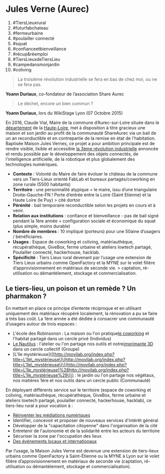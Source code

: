 # Jules Verne \(Aurec\)

1. \#TiersLieuxrural
2. \#futurfabchateau
3. \#fermeurbaine
4. \#poulailler connecté
5. \#squat
6. \#confianceetbienveillance
7. \#récup&réemploi
8. \#TiersLieuxdeTiersLieu
9. \#campedansmonjardin
10. \#coliving

> La troisième révolution industrielle se fera en bas de chez moi, ou ne se fera pas.

**Yoann Duriaux**, co-fondateur de l’association Share Aurec

> Le déchet, encore un bien commun ?

**Yoann Duriaux**, lors du WikiStage Lyon \(07 Octobre 2015\)

En 2016, Claude Vial, Maire de la commune d’Aurec-sur-Loire située dans le [département](https://fr.wikipedia.org/wiki/Département_français) de la [Haute-Loire](https://fr.wikipedia.org/wiki/Haute-Loire), met à disposition à titre gracieux une maison et son jardin au profit de la communauté ShareAurec via un bail de un an reconductible et en contrepartie de la remise en état de l'habitation. Baptisée Maison Jules Vernes, ce projet a pour ambition principale est de rendre visible, lisible et accessible [la 3ème révolution industrielle](https://fr.wikipedia.org/wiki/Troisième_révolution_industrielle) annoncée et rendu possible par le développement des objets connectés, de l'intelligence artificielle, de la robotique et plus globalement des technologies numériques.

* **Contexte** : Volonté du Maire de faire évoluer le château de la commune vers un Tiers-Lieux orienté FabLab et bureaux partagés/coworking en zone rurale \(5500 habitants\)
* **Territoire** : une personnalité atypique = le maire, issu d’une triangulaire Droite-Gauche-FN ! Porte d’entrée entre la Loire \(Saint Etienne\) et la Haute Loire \(le Puy\) &gt; cité dortoir
* **Pérénité** : bail temporaire reconductible selon les projets en cours et à venir.
* **Relation aux institutions** : confiance et bienveillance - pas de bail signé pendant la 1ère année = configuration sociale et économique du squat \(plus simple, moins durable\)
* **Nombre de membres** : 10 impliqué \(porteurs\) pour une 50aine d’usagers / bénéficiaires.
* **Usages** : Espace de coworking et coliving, matériauthèque, récupérathèque, GiveBox, ferme urbaine et ateliers lowtech partagé, Poulailler connecté, hackerhouse, hacklab.
* **Spécificité** : Tiers Lieux rural devenant par l’usage une extension de Tiers Lieux urbains comme OpenFactory et la MYNE sur le volet filière d’approvisionnement en matériaux de seconde vie. &gt; captation, ré-utilisation ou démantèlement, stockage et commercialisation.

## **Le tiers-lieu, un poison et un remède ? Un pharmakon ?**

En mettant en place ce principe d’entente réciproque et en utilisant uniquement des matériaux récupéré localement, la rénovation a pu se faire à très bas coût. La 1ère année a été dédiée à consacrer une communauté d’usagers autour de trois espaces :

* L'école des Robinsonsn : La maison ou l'on pratique[le coworking](http://movilab.org/index.php?title=Le_coworking) et l'habitat partagé dans un cercle privé \(Individus\)
* [Le Nautilus](http://movilab.org/index.php?title=Le_Nautilus) : l'atelier ou l'on partage nos outils et notre[imprimante 3D](http://movilab.org/index.php?title=RepRap_Mondrian) dans un cercle collectif \(Groupe\)
* \[L'île mystérieuse\]\(\[[http://movilab.org/index.php?title=L'île\_mystérieuse\]\(http://movilab.org/index.php?title=L'île\_mystérieuse\)\](http://movilab.org/index.php?title=L'île_mystérieuse]%28http://movilab.org/index.php?title=L'île_mystérieuse%29\)\) : le jardin ou l'on partage nos végétaux, nos matières 1ère et nos outils dans un cercle public \(Communauté\)

En déployant différents service sur le territoire \(espace de coworking et coliving, matériauthèque, récupérathèque, GiveBox, ferme urbaine et ateliers lowtech partagé, poulailler connecté, hackerhouse, hacklab\), ce tiers-lieu rural a pour vocation à :

* [Réinventer les médiations numériques](http://movilab.org/index.php?title=Réinventer_les_médiations_numériques)
* Identifier, concevoir et proposer de nouveaux services d'intérêt général
* Développer de la "capacitation citoyenne" dans l'organisation de la cité
* Entretenir de l'autonomie et de la solidarité entre les acteurs du territoire
* Sécuriser la zone par l'occupation des lieux
* [Des événements locaux et internationaux](http://movilab.org/index.php?title=Catégorie:Événements)

Par l’usage, la Maison Jules Verne est devenue une extension de tiers-lieux urbains comme OpenFactory à Saint-Étienne ou la MYNE à Lyon sur le volet filière d’approvisionnement en matériaux de seconde vie \(captation, ré-utilisation ou démantèlement, stockage et commercialisation\).

